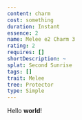 ```yaml
---
content: charm
cost: something
duration: Instant
essence: 2
name: Melee e2 Charm 3
rating: 2
requires: []
shortDescription: ~
splat: Second Sunrise
tags: []
trait: Melee
tree: Protector
type: Simple
---
```


Hello **world**!
